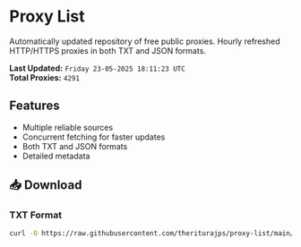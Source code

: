 # Proxy List

Automatically updated repository of free public proxies. Hourly refreshed HTTP/HTTPS proxies in both TXT and JSON formats.

**Last Updated:** `Friday 23-05-2025 18:11:23 UTC`  
**Total Proxies:** `4291`

## Features
- Multiple reliable sources
- Concurrent fetching for faster updates
- Both TXT and JSON formats
- Detailed metadata

## 📥 Download

### TXT Format
```bash
curl -O https://raw.githubusercontent.com/theriturajps/proxy-list/main/proxies.txt